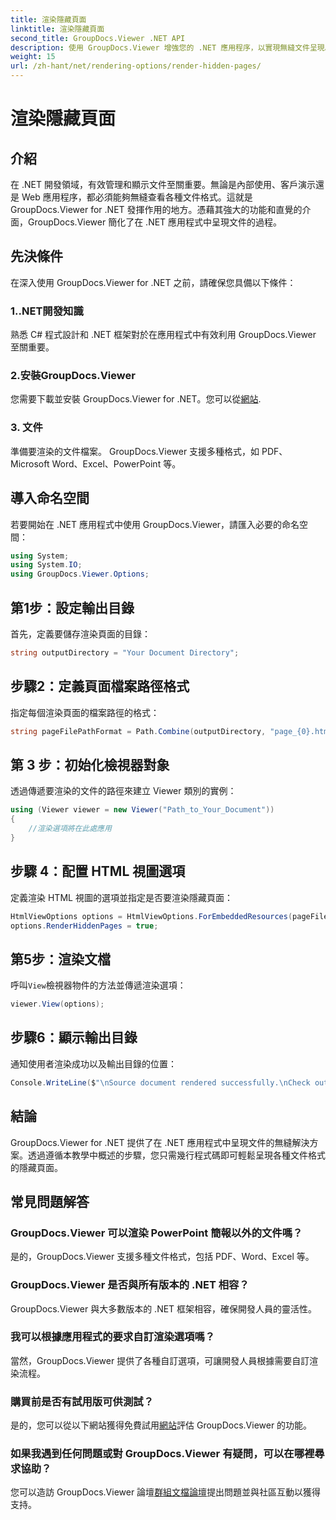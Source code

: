 ```yaml
---
title: 渲染隱藏頁面
linktitle: 渲染隱藏頁面
second_title: GroupDocs.Viewer .NET API
description: 使用 GroupDocs.Viewer 增強您的 .NET 應用程序，以實現無縫文件呈現。按照我們的逐步指南輕鬆渲染隱藏頁面。
weight: 15
url: /zh-hant/net/rendering-options/render-hidden-pages/
---
```


# 渲染隱藏頁面

## 介紹
在 .NET 開發領域，有效管理和顯示文件至關重要。無論是內部使用、客戶演示還是 Web 應用程序，都必須能夠無縫查看各種文件格式。這就是 GroupDocs.Viewer for .NET 發揮作用的地方。憑藉其強大的功能和直覺的介面，GroupDocs.Viewer 簡化了在 .NET 應用程式中呈現文件的過程。
## 先決條件
在深入使用 GroupDocs.Viewer for .NET 之前，請確保您具備以下條件：
### 1..NET開發知識
熟悉 C# 程式設計和 .NET 框架對於在應用程式中有效利用 GroupDocs.Viewer 至關重要。
### 2.安裝GroupDocs.Viewer
您需要下載並安裝 GroupDocs.Viewer for .NET。您可以從[網站](https://releases.groupdocs.com/viewer/net/).
### 3. 文件
準備要渲染的文件檔案。 GroupDocs.Viewer 支援多種格式，如 PDF、Microsoft Word、Excel、PowerPoint 等。

## 導入命名空間
若要開始在 .NET 應用程式中使用 GroupDocs.Viewer，請匯入必要的命名空間：
```csharp
using System;
using System.IO;
using GroupDocs.Viewer.Options;
```
## 第1步：設定輸出目錄
首先，定義要儲存渲染頁面的目錄：
```csharp
string outputDirectory = "Your Document Directory";
```
## 步驟2：定義頁面檔案路徑格式
指定每個渲染頁面的檔案路徑的格式：
```csharp
string pageFilePathFormat = Path.Combine(outputDirectory, "page_{0}.html");
```
## 第 3 步：初始化檢視器對象
透過傳遞要渲染的文件的路徑來建立 Viewer 類別的實例：
```csharp
using (Viewer viewer = new Viewer("Path_to_Your_Document"))
{
    //渲染選項將在此處應用
}
```
## 步驟 4：配置 HTML 視圖選項
定義渲染 HTML 視圖的選項並指定是否要渲染隱藏頁面：
```csharp
HtmlViewOptions options = HtmlViewOptions.ForEmbeddedResources(pageFilePathFormat);
options.RenderHiddenPages = true;
```
## 第5步：渲染文檔
呼叫`View`檢視器物件的方法並傳遞渲染選項：
```csharp
viewer.View(options);
```
## 步驟6：顯示輸出目錄
通知使用者渲染成功以及輸出目錄的位置：
```csharp
Console.WriteLine($"\nSource document rendered successfully.\nCheck output in {outputDirectory}.");
```

## 結論
GroupDocs.Viewer for .NET 提供了在 .NET 應用程式中呈現文件的無縫解決方案。透過遵循本教學中概述的步驟，您只需幾行程式碼即可輕鬆呈現各種文件格式的隱藏頁面。
## 常見問題解答
### GroupDocs.Viewer 可以渲染 PowerPoint 簡報以外的文件嗎？
是的，GroupDocs.Viewer 支援多種文件格式，包括 PDF、Word、Excel 等。
### GroupDocs.Viewer 是否與所有版本的 .NET 相容？
GroupDocs.Viewer 與大多數版本的 .NET 框架相容，確保開發人員的靈活性。
### 我可以根據應用程式的要求自訂渲染選項嗎？
當然，GroupDocs.Viewer 提供了各種自訂選項，可讓開發人員根據需要自訂渲染流程。
### 購買前是否有試用版可供測試？
是的，您可以從以下網站獲得免費試用[網站](https://releases.groupdocs.com/)評估 GroupDocs.Viewer 的功能。
### 如果我遇到任何問題或對 GroupDocs.Viewer 有疑問，可以在哪裡尋求協助？
您可以造訪 GroupDocs.Viewer 論壇[群組文檔論壇](https://forum.groupdocs.com/c/viewer/9)提出問題並與社區互動以獲得支持。